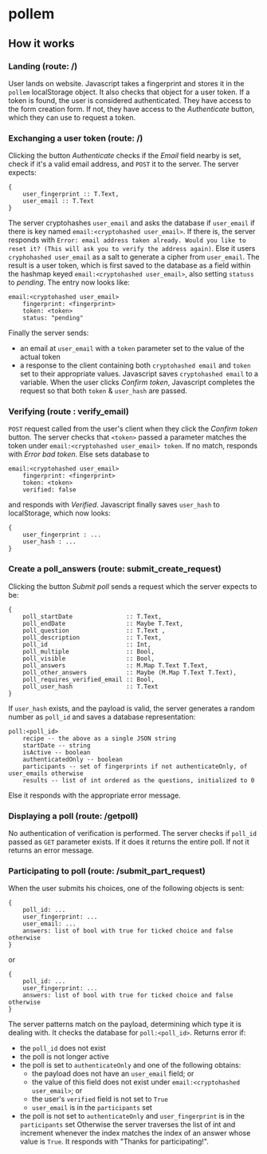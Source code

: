 # pollem
## How it works
### Landing (route: /)
User lands on website. Javascript takes a fingerprint and stores it in the `pollem` localStorage object. It also checks that object for a user token. If a token is found, the user is considered authenticated. They have access to the form creation form. If not, they have access to the _Authenticate_ button, which they can use to request a token.
### Exchanging a user token (route: /)
Clicking the button _Authenticate_ checks if the _Email_ field nearby is set, check if it's a valid email address, and `POST` it to the server. The server expects:
```
{
    user_fingerprint :: T.Text,
    user_email :: T.Text
}
```
The server cryptohashes `user_email` and asks the database if `user_email` if there is key named `email:<cryptohashed user_email>`. If there is, the server responds with `Error: email address taken already. Would you like to reset it? (This will ask you to verify the address again)`. Else it users `cryphohashed user_email` as a salt to generate a cipher from `user_email`. The result is a user token, which is first saved to the database as a field within the hashmap keyed `email:<cryptohashed user_email>`, also setting `statuss` to _pending_. The entry now looks like:
```
email:<cryptohashed user_email>
    fingerprint: <fingerprint>
    token: <token>
    status: "pending"
```
Finally the server sends: 
* an email at `user_email` with a `token` parameter set to the value of the actual token
* a response to the client containing both `cryptohashed email` and `token` set to their appropriate values. 
Javascript saves `cryptohashed email` to a variable. When the user clicks _Confirm token_, Javascript completes the request so that both `token` & `user_hash` are passed.

### Verifying (route : verify_email)
`POST` request called from the user's client when they click the _Confirm token_ button. The server checks that `<token>` passed a parameter matches the token under `email:<cryptohashed user_email> token`. If no match, responds with _Error bad token_. Else sets database to
```
email:<cryptohashed user_email>
    fingerprint: <fingerprint>
    token: <token>
    verified: false
```
and responds with _Verified_. Javascript finally saves `user_hash` to localStorage, which now looks:
```
{
    user_fingerprint : ...
    user_hash : ...
}
```
### Create a poll_answers (route: submit_create_request)
Clicking the button _Submit poll_ sends a request which the server expects to be:
```
{
    poll_startDate               :: T.Text,
    poll_endDate                 :: Maybe T.Text,
    poll_question                :: T.Text ,
    poll_description             :: T.Text,
    poll_id                      :: Int,
    poll_multiple                :: Bool,
    poll_visible                 :: Bool,
    poll_answers                 :: M.Map T.Text T.Text,
    poll_other_answers           :: Maybe (M.Map T.Text T.Text),
    poll_requires_verified_email :: Bool,
    poll_user_hash               :: T.Text
}
```
If `user_hash` exists, and the payload is valid, the server generates a random number as `poll_id` and saves a database representation:
```
poll:<poll_id>
    recipe -- the above as a single JSON string
    startDate -- string
    isActive -- boolean
    authenticatedOnly -- boolean
    participants -- set of fingerprints if not authenticateOnly, of user_emails otherwise
    results -- list of int ordered as the questions, initialized to 0
```
Else it responds with the appropriate error message.
### Displaying a poll (route: /getpoll)
No authentication of verification is performed. The server checks if `poll_id` passed as `GET` parameter exists. If it does it returns the entire poll. If not it returns an error message.
### Participating to poll (route: /submit_part_request)
When the user submits his choices, one of the following objects is sent:
```
{
    poll_id: ...
    user_fingerprint: ...
    user_email: ...
    answers: list of bool with true for ticked choice and false otherwise
}
```
or
```
{
    poll_id: ...
    user_fingerprint: ...
    answers: list of bool with true for ticked choice and false otherwise
}
```
The server patterns match on the payload, determining which type it is dealing with. It checks the database for `poll:<poll_id>`. Returns error if:
* the `poll_id` does not exist
* the poll is not longer active
* the poll is set to `authenticateOnly` and one of the following obtains:
    * the payload does not have an `user_email` field; or 
    * the value of this field does not exist under `email:<cryptohashed user_email>`; or
    * the user's `verified` field is not set to `True`
    * `user_email` is in the `participants` set
* the poll is not set to `authenticateOnly` and `user_fingerprint` is in the `participants` set
Otherwise the server traverses the list of int and increment whenever the index matches the index of an answer whose value is `True`. It responds with "Thanks for participating!".
